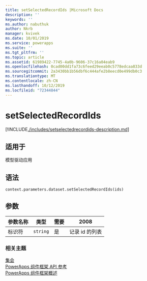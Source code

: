 ```yaml
---
title: setSelectedRecordIds |Microsoft Docs
description: ''
keywords: ''
ms.author: nabuthuk
author: Nkrb
manager: kvivek
ms.date: 10/01/2019
ms.service: powerapps
ms.suite: ''
ms.tgt_pltfrm: ''
ms.topic: article
ms.assetid: 61989422-7745-4a0b-9606-37c16a04eab9
ms.openlocfilehash: 0cad00dd1fa73c6feed29eeab0c5778edcaa833d
ms.sourcegitcommit: 2a3430bb1b56dbf6c444afe2b8eecd0e499db0c3
ms.translationtype: MT
ms.contentlocale: zh-CN
ms.lasthandoff: 10/12/2019
ms.locfileid: "72344844"
---
```

# <a name="setselectedrecordids"></a>setSelectedRecordIds

[!INCLUDE[./includes/setselectedrecordids-description.md](./includes/setselectedrecordids-description.md)]

## <a name="available-for"></a>适用于 

模型驱动应用

## <a name="syntax"></a>语法

`context.parameters.dataset.setSelectedRecordIds(ids)`

## <a name="parameters"></a>参数

|参数名称|类型|需要|2008|
|----|----|----|----|
|标识符|`string`|是|记录 id 的列表|


### <a name="related-topics"></a>相关主题

[集会](../dataset.md)<br/>
[PowerApps 组件框架 API 参考](../../reference/index.md)<br/>
[PowerApps 组件框架概述](../../overview.md)